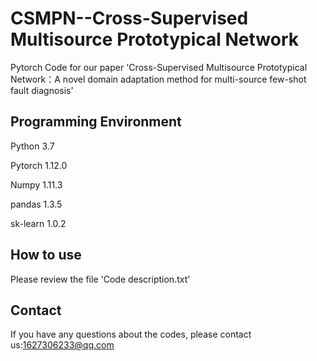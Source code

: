 # CSMPN--Cross-Supervised Multisource Prototypical Network
Pytorch Code for our paper 'Cross-Supervised Multisource Prototypical Network：A novel domain adaptation method for multi-source few-shot fault diagnosis'

## Programming Environment
Python 3.7

Pytorch 1.12.0

Numpy 1.11.3

pandas 1.3.5

sk-learn 1.0.2

## How to use
Please review the file 'Code description.txt'

## Contact
If you have any questions about the codes, please contact us:1627306233@qq.com





